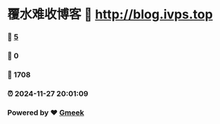 # 覆水难收博客 :link: http://blog.ivps.top 
### :page_facing_up: [5](http://blog.ivps.top/tag.html) 
### :speech_balloon: 0 
### :hibiscus: 1708 
### :alarm_clock: 2024-11-27 20:01:09 
### Powered by :heart: [Gmeek](https://github.com/Meekdai/Gmeek)
